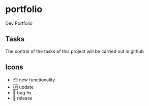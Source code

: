 # portfolio
Dev Portfolio

## Tasks

The control of the tasks of this project will be carried out in github

## Icons

- :package: new functionality
- :up: update
- :bug: bug fix
- :checkered_flag: release
